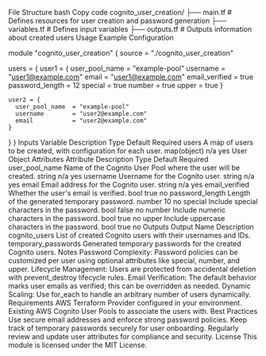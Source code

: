 File Structure
bash
Copy code
cognito_user_creation/
├── main.tf       # Defines resources for user creation and password generation
├── variables.tf  # Defines input variables
├── outputs.tf    # Outputs information about created users
Usage
Example Configuration

module "cognito_user_creation" {
  source = "./cognito_user_creation"

  users = {
    user1 = {
      user_pool_name  = "example-pool"
      username        = "user1@example.com"
      email           = "user1@example.com"
      email_verified  = true
      password_length = 12
      special         = true
      number          = true
      upper           = true
    }

    user2 = {
      user_pool_name  = "example-pool"
      username        = "user2@example.com"
      email           = "user2@example.com"
    }
  }
}
Inputs
Variable	Description	Type	Default	Required
users	A map of users to be created, with configuration for each user.	map(object)	n/a	yes
User Object Attributes
Attribute	Description	Type	Default	Required
user_pool_name	Name of the Cognito User Pool where the user will be created.	string	n/a	yes
username	Username for the Cognito user.	string	n/a	yes
email	Email address for the Cognito user.	string	n/a	yes
email_verified	Whether the user's email is verified.	bool	true	no
password_length	Length of the generated temporary password.	number	10	no
special	Include special characters in the password.	bool	false	no
number	Include numeric characters in the password.	bool	true	no
upper	Include uppercase characters in the password.	bool	true	no
Outputs
Output Name	Description
cognito_users	List of created Cognito users with their usernames and IDs.
temporary_passwords	Generated temporary passwords for the created Cognito users.
Notes
Password Complexity: Password policies can be customized per user using optional attributes like special, number, and upper.
Lifecycle Management: Users are protected from accidental deletion with prevent_destroy lifecycle rules.
Email Verification: The default behavior marks user emails as verified; this can be overridden as needed.
Dynamic Scaling: Use for_each to handle an arbitrary number of users dynamically.
Requirements
AWS Terraform Provider configured in your environment.
Existing AWS Cognito User Pools to associate the users with.
Best Practices
Use secure email addresses and enforce strong password policies.
Keep track of temporary passwords securely for user onboarding.
Regularly review and update user attributes for compliance and security.
License
This module is licensed under the MIT License.

